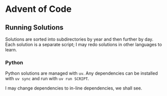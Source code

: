 # Advent of Code

## Running Solutions

Solutions are sorted into subdirectories by year and then further by day. Each solution is a separate script; I may redo solutions in other languages to learn.

### Python

Python solutions are managed with `uv`. Any dependencies can be installed with `uv sync` and run with `uv run SCRIPT`.

I may change dependencies to in-line dependencies, we shall see.
